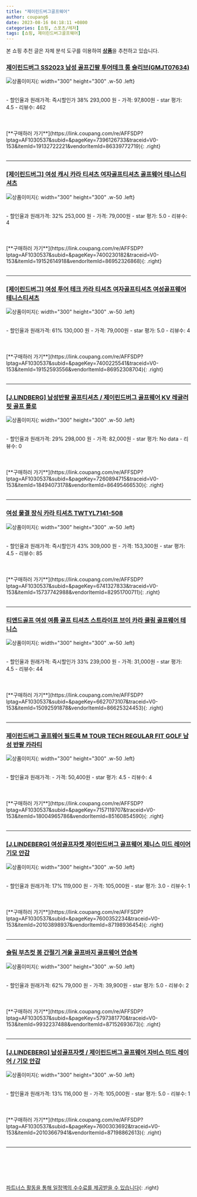 ```yaml
---
title: "제이린드버그골프웨어"
author: coupang6
date: 2023-08-16 04:18:11 +0800
categories: [쇼핑, 스포츠/레저]
tags: [쇼핑, 제이린드버그골프웨어]
---
```


본 쇼핑 추천 글은 자체 분석 도구를 이용하여 [**상품**](https://link.coupang.com/a/bao1ui)을 추천하고 있습니다.

### [제이린드버그 SS2023 남성 골프긴팔 투어테크 롱 슬리브(GMJT07634)](https://link.coupang.com/re/AFFSDP?lptag=AF1030537&subid=&pageKey=7396126733&traceid=V0-153&itemId=19132722221&vendorItemId=86339772719)

![상품이미지](https://thumbnail6.coupangcdn.com/thumbnails/remote/230x230ex/image/vendor_inventory/8f20/c10b2f0537c547447124f874ca01c04a26d9fa47fc7d446a01c8e40017e2.jpeg){: width="300" height="300" .w-50 .left}


<br>
- 할인율과 원래가격: 즉시할인가 38%  293,000   원
- 가격: 97,800원
- star 평가: 4.5
- 리뷰수: 462
<br>
<br>
<br>
<br>
[**구매하러 가기**](https://link.coupang.com/re/AFFSDP?lptag=AF1030537&subid=&pageKey=7396126733&traceid=V0-153&itemId=19132722221&vendorItemId=86339772719){: .right}
<br>
<br>

---

### [[제이린드버그] 여성 캐시 카라 티셔츠 여자골프티셔츠 골프웨어 테니스티셔츠](https://link.coupang.com/re/AFFSDP?lptag=AF1030537&subid=&pageKey=7400230182&traceid=V0-153&itemId=19152614918&vendorItemId=86952326868)

![상품이미지](https://thumbnail7.coupangcdn.com/thumbnails/remote/230x230ex/image/vendor_inventory/2dac/e5febfdc2a1a805b26ddffdd71678cb7635f6a42099ab769efb036292aff.jpg){: width="300" height="300" .w-50 .left}


<br>
- 할인율과 원래가격: 32%  253,000   원
- 가격: 79,000원
- star 평가: 5.0
- 리뷰수: 4
<br>
<br>
<br>
<br>
[**구매하러 가기**](https://link.coupang.com/re/AFFSDP?lptag=AF1030537&subid=&pageKey=7400230182&traceid=V0-153&itemId=19152614918&vendorItemId=86952326868){: .right}
<br>
<br>

---

### [[제이린드버그] 여성 투어 테크 카라 티셔츠 여자골프티셔츠 여성골프웨어 테니스티셔츠](https://link.coupang.com/re/AFFSDP?lptag=AF1030537&subid=&pageKey=7400225541&traceid=V0-153&itemId=19152593556&vendorItemId=86952308704)

![상품이미지](https://thumbnail10.coupangcdn.com/thumbnails/remote/230x230ex/image/vendor_inventory/e8fa/f7c14ae9260ecf24a2148faed7c77ea8b3f6555d23670e2caec9d60bc4fa.jpg){: width="300" height="300" .w-50 .left}


<br>
- 할인율과 원래가격: 61%  130,000   원
- 가격: 79,000원
- star 평가: 5.0
- 리뷰수: 4
<br>
<br>
<br>
<br>
[**구매하러 가기**](https://link.coupang.com/re/AFFSDP?lptag=AF1030537&subid=&pageKey=7400225541&traceid=V0-153&itemId=19152593556&vendorItemId=86952308704){: .right}
<br>
<br>

---

### [[J.LINDBERG] 남성반팔 골프티셔츠 / 제이린드버그 골프웨어 KV 레귤러핏 골프 폴로](https://link.coupang.com/re/AFFSDP?lptag=AF1030537&subid=&pageKey=7260894715&traceid=V0-153&itemId=18494073178&vendorItemId=86495466530)

![상품이미지](https://thumbnail9.coupangcdn.com/thumbnails/remote/230x230ex/image/vendor_inventory/4f93/6bccf81c10305c32f6b996e537c8b2d519aeefee35b1296f4a32daa032fd.jpg){: width="300" height="300" .w-50 .left}


<br>
- 할인율과 원래가격: 29%  298,000   원
- 가격: 82,000원
- star 평가: No data
- 리뷰수: 0
<br>
<br>
<br>
<br>
[**구매하러 가기**](https://link.coupang.com/re/AFFSDP?lptag=AF1030537&subid=&pageKey=7260894715&traceid=V0-153&itemId=18494073178&vendorItemId=86495466530){: .right}
<br>
<br>

---

### [여성 물결 장식 카라 티셔츠 TWTYL7141-508](https://link.coupang.com/re/AFFSDP?lptag=AF1030537&subid=&pageKey=6741327833&traceid=V0-153&itemId=15737742988&vendorItemId=82951700711)

![상품이미지](https://thumbnail9.coupangcdn.com/thumbnails/remote/230x230ex/image/vendor_inventory/8a80/291313cf84cae126541507bef861ada6d5ec312243bbb50b790276cbd1ce.jpg){: width="300" height="300" .w-50 .left}


<br>
- 할인율과 원래가격: 즉시할인가 43%  309,000   원
- 가격: 153,300원
- star 평가: 4.5
- 리뷰수: 85
<br>
<br>
<br>
<br>
[**구매하러 가기**](https://link.coupang.com/re/AFFSDP?lptag=AF1030537&subid=&pageKey=6741327833&traceid=V0-153&itemId=15737742988&vendorItemId=82951700711){: .right}
<br>
<br>

---

### [티앤드골프 여성 여름 골프 티셔츠 스트라이프 브이 카라 쿨링 골프웨어 테니스](https://link.coupang.com/re/AFFSDP?lptag=AF1030537&subid=&pageKey=6627073107&traceid=V0-153&itemId=15092591878&vendorItemId=86625324453)

![상품이미지](https://thumbnail7.coupangcdn.com/thumbnails/remote/230x230ex/image/vendor_inventory/c3d0/5f8a78988d22318796812907d371046b5aef2debcddcd75b729f68db977d.jpg){: width="300" height="300" .w-50 .left}


<br>
- 할인율과 원래가격: 즉시할인가 33%  239,000   원
- 가격: 31,000원
- star 평가: 4.5
- 리뷰수: 44
<br>
<br>
<br>
<br>
[**구매하러 가기**](https://link.coupang.com/re/AFFSDP?lptag=AF1030537&subid=&pageKey=6627073107&traceid=V0-153&itemId=15092591878&vendorItemId=86625324453){: .right}
<br>
<br>

---

### [제이린드버그 골프웨어 필드룩 M TOUR TECH REGULAR FIT GOLF 남성 반팔 카라티](https://link.coupang.com/re/AFFSDP?lptag=AF1030537&subid=&pageKey=7157119707&traceid=V0-153&itemId=18004965786&vendorItemId=85160854590)

![상품이미지](https://thumbnail8.coupangcdn.com/thumbnails/remote/230x230ex/image/vendor_inventory/6596/869c7c46c6c85c2c00b466ce720fc7384d128d1497b451d36c5eed00385c.jpg){: width="300" height="300" .w-50 .left}


<br>
- 할인율과 원래가격: 
- 가격: 50,400원
- star 평가: 4.5
- 리뷰수: 4
<br>
<br>
<br>
<br>
[**구매하러 가기**](https://link.coupang.com/re/AFFSDP?lptag=AF1030537&subid=&pageKey=7157119707&traceid=V0-153&itemId=18004965786&vendorItemId=85160854590){: .right}
<br>
<br>

---

### [[J.LINDEBERG] 여성골프자켓 제이린드버그 골프웨어 제니스 미드 레이어 기모 안감](https://link.coupang.com/re/AFFSDP?lptag=AF1030537&subid=&pageKey=7600352234&traceid=V0-153&itemId=20103898937&vendorItemId=87198936454)

![상품이미지](https://thumbnail6.coupangcdn.com/thumbnails/remote/230x230ex/image/vendor_inventory/e3ef/20d82b779235262c087189cc2564d63abd6c9f665ccb1a25b6fe5dcad813.jpg){: width="300" height="300" .w-50 .left}


<br>
- 할인율과 원래가격: 17%  119,000   원
- 가격: 105,000원
- star 평가: 3.0
- 리뷰수: 1
<br>
<br>
<br>
<br>
[**구매하러 가기**](https://link.coupang.com/re/AFFSDP?lptag=AF1030537&subid=&pageKey=7600352234&traceid=V0-153&itemId=20103898937&vendorItemId=87198936454){: .right}
<br>
<br>

---

### [슬림 부츠컷 봄 간절기 겨울 골프바지 골프웨어 연습복](https://link.coupang.com/re/AFFSDP?lptag=AF1030537&subid=&pageKey=5797381770&traceid=V0-153&itemId=9932237488&vendorItemId=87152693673)

![상품이미지](https://thumbnail10.coupangcdn.com/thumbnails/remote/230x230ex/image/vendor_inventory/09bb/06c2a01e26d5139cdac930a966b96c9ee6dd20b01c47b322ff9964880eba.jpg){: width="300" height="300" .w-50 .left}


<br>
- 할인율과 원래가격: 62%  79,000   원
- 가격: 39,900원
- star 평가: 5.0
- 리뷰수: 2
<br>
<br>
<br>
<br>
[**구매하러 가기**](https://link.coupang.com/re/AFFSDP?lptag=AF1030537&subid=&pageKey=5797381770&traceid=V0-153&itemId=9932237488&vendorItemId=87152693673){: .right}
<br>
<br>

---

### [[J.LINDEBERG] 남성골프자켓 / 제이린드버그 골프웨어 자비스 미드 레이어 / 기모 안감](https://link.coupang.com/re/AFFSDP?lptag=AF1030537&subid=&pageKey=7600303692&traceid=V0-153&itemId=20103667941&vendorItemId=87198862613)

![상품이미지](https://thumbnail9.coupangcdn.com/thumbnails/remote/230x230ex/image/vendor_inventory/ddd3/31f50ad68d2cca650bfe97b796e1979061e33011f7c668d21406a496591d.jpg){: width="300" height="300" .w-50 .left}


<br>
- 할인율과 원래가격: 13%  116,000   원
- 가격: 105,000원
- star 평가: 5.0
- 리뷰수: 1
<br>
<br>
<br>
<br>
[**구매하러 가기**](https://link.coupang.com/re/AFFSDP?lptag=AF1030537&subid=&pageKey=7600303692&traceid=V0-153&itemId=20103667941&vendorItemId=87198862613){: .right}
<br>
<br>

---
<br><br><br><br><br> [파트너스 활동을 통해 일정액의 수수료를 제공받을 수 있습니다](https://link.coupang.com/a/bao1ui){: .right}